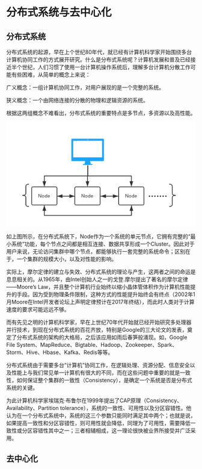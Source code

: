 # 分布式系统与去中心化

## 分布式系统

分布式系统的起源，早在上个世纪80年代，就已经有计算机科学家开始围绕多台计算机协同工作的方式展开研究。什么是分布式系统呢？计算机发展和普及已经接近半个世纪，人们习惯了使用一台计算机操作系统后，理解多台计算机分散工作可能有些困难，从简单的概念上来说：

广义概念：一组计算机协同工作，对用户展现的是一个完整的系统。

狭义概念：一个由网络连接的分散的物理和逻辑资源的系统。

根据这两组概念不难看出，分布式系统的重要特点是多节点，多资源以及高性能。

![](/assets/1.1.1.png)

如上图所示，在分布式系统下，Node作为一个系统的单元节点，它拥有完整的“最小系统“功能，每个节点之间都是相互连接、数据共享形成一个Cluster。因此对于用户来说，无论访问集群中哪个节点，都能够执行一套完整的系统命令；区别在于，一个集群的规模大小，以及对性能的影响。

实际上，摩尔定律的建立与失效、分布式系统的理论与产生，这两者之间的命运是息息相关的。从1965年，由Intel创始人之一的戈登.摩尔提出了著名的摩尔定律——Moore’s Law，并且整个计算机行业始终以缩小晶体管体积作为计算机性能提升的手段。因为受到物理条件限制，这种方式的性能提升始终会有终点（2002年1月Moore在Intel开发者论坛上声明定律预计在2017年终结），而此时人类对于计算速度的要求可能远远不够。

而有先见之明的计算机科学家，早在上世纪70年代开始就已经开始研究多处理器并行技术，到现在分布式系统的百花齐放，特别是Google的三大论文的发表，奠定了分布式系统的架构的大格局，之后该应用如雨后春笋般涌现。如，Google File System、MapReduce、Bigtable、Hadoop、Zookeeper、Spark、Storm、Hive、Hbase、Kafka、Redis等等。

分布式系统由于需要多台“计算机”协同工作，在逻辑处理、资源分配、信息安全以及性能上与我们常见单一计算机有很大的不同，而在这些问题中重要的就是一致性，如何保证整个集群的一致性（Consistency），是确定一个系统是否是分布式系统的关键。

为此计算机科学家埃瑞克·布鲁尔在1999年提出了CAP原理（Consistency、Availability、Partition tolerance），系统的一致性、可用性以及分区容错性。他认为在一个分布式系统中，系统的这三个参数只能同时满足其中两个；也就是说，如果提高一致性和分区容错性，则可用性就会降低，同理为了可用性，需要降低一致性或分区容错性其中之一；三者相辅相成，这一理论很快被业界所接受并广泛采用。

## 去中心化











